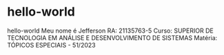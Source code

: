 # hello-world
hello-world
Meu nome é Jefferson  RA: 21135763-5
Curso: SUPERIOR DE TECNOLOGIA EM ANÁLISE E DESENVOLVIMENTO DE SISTEMAS
Matéria: TÓPICOS ESPECIAIS - 51/2023
